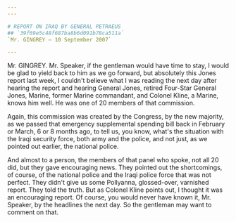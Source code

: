 ```yaml
---
---

# REPORT ON IRAQ BY GENERAL PETRAEUS
## `39f69e5c48f687ba8b6d091b78ca511a`
`Mr. GINGREY — 10 September 2007`

---
```



Mr. GINGREY. Mr. Speaker, if the gentleman would have time to stay, I 
would be glad to yield back to him as we go forward, but absolutely 
this Jones report last week, I couldn't believe what I was reading the 
next day after hearing the report and hearing General Jones, retired 
Four-Star General Jones, Marine, former Marine commandant, and Colonel 
Kline, a Marine, knows him well. He was one of 20 members of that 
commission.

Again, this commission was created by the Congress, by the new 
majority, as we passed that emergency supplemental spending bill back 
in February or March, 6 or 8 months ago, to tell us, you know, what's 
the situation with the Iraqi security force, both army and the police, 
and not just, as we pointed out earlier, the national police.

And almost to a person, the members of that panel who spoke, not all 
20 did, but they gave encouraging news. They pointed out the 
shortcomings, of course, of the national police and the Iraqi police 
force that was not perfect. They didn't give us some Pollyanna, 
glossed-over, varnished report. They told the truth. But as Colonel 
Kline points out, I thought it was an encouraging report. Of course, 
you would never have known it, Mr. Speaker, by the headlines the next 
day. So the gentleman may want to comment on that.